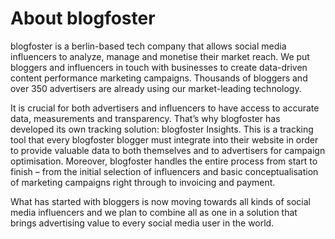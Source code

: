 # About blogfoster

blogfoster is a berlin-based tech company that allows social media influencers to analyze, manage and monetise their market reach. We put bloggers and influencers in touch with businesses to create data-driven content performance marketing campaigns. Thousands of bloggers and over 350 advertisers are already using our market-leading technology.

It is crucial for both advertisers and influencers to have access to accurate data, measurements and transparency. That’s why blogfoster has developed its own tracking solution: blogfoster Insights. This is a tracking tool that every blogfoster blogger must integrate into their website in order to provide valuable data to both themselves and to advertisers for campaign optimisation. Moreover, blogfoster handles the entire process from start to finish – from the initial selection of influencers and basic conceptualisation of marketing campaigns right through to invoicing and payment.

What has started with bloggers is now moving towards all kinds of social media influencers and we plan to combine all as one in a solution that brings advertising value to every social media user in the world.